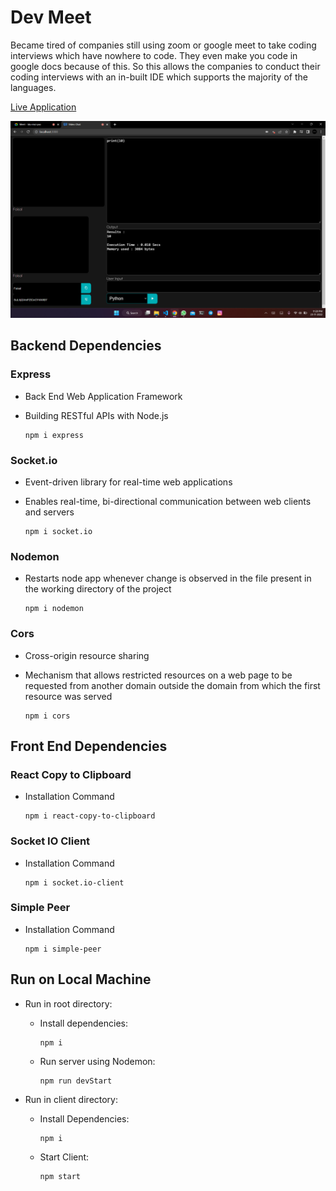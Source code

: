 # Dev Meet

Became tired of companies still using zoom or google meet to take coding interviews which have nowhere to code. They even make you code in google docs because of this. So this allows the companies to conduct their coding interviews with an in-built IDE which supports the majority of the languages.

[Live Application](https://faisalsaifii.github.io/Coding-Interview-Platform/)

![Preview](Preview.png)

## **Backend Dependencies**

### **Express**

- Back End Web Application Framework
- Building RESTful APIs with Node.js

    ```
    npm i express
    ```

### **Socket.io**

- Event-driven library for real-time web applications
- Enables real-time, bi-directional communication between web clients and servers

    ```
    npm i socket.io
    ```

### **Nodemon**

- Restarts node app whenever change is observed in the file present in the working directory of the project

    ```
    npm i nodemon
    ```

### **Cors**

- Cross-origin resource sharing
- Mechanism that allows restricted resources on a web page to be requested from another domain outside the domain from which the first resource was served

    ```
    npm i cors
    ```

## **Front End Dependencies**

### React Copy to Clipboard

- Installation Command

    ```
    npm i react-copy-to-clipboard
    ```

### Socket IO Client

- Installation Command

    ```
    npm i socket.io-client
    ```

### Simple Peer

- Installation Command

    ```
    npm i simple-peer
    ```

## Run on Local Machine

- Run in root directory:
  - Install dependencies:

    ```
    npm i
    ```

  - Run server using Nodemon:

    ```
    npm run devStart
    ```

- Run in client directory:
  - Install Dependencies:

    ```
    npm i
    ```

  - Start Client:

    ```
    npm start
    ```
